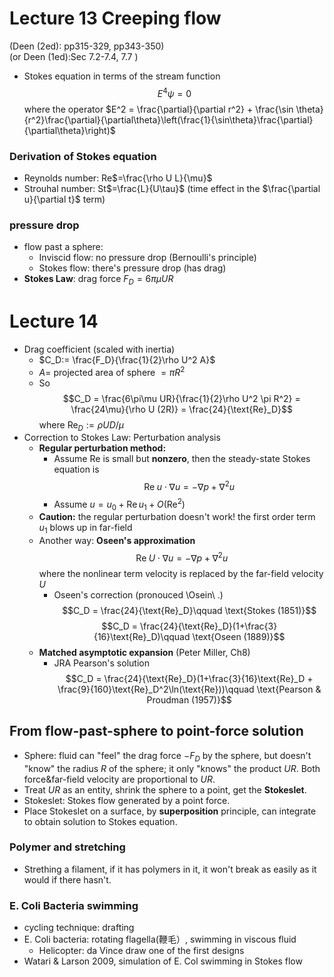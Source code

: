# Lecture 13 Creeping flow
(Deen (2ed): pp315-329, pp343-350)  
(or Deen (1ed):Sec 7.2-7.4, 7.7 )

* Stokes equation in terms of the stream function $$E^4\psi = 0$$
where the operator $E^2 = \frac{\partial}{\partial 
r^2} + \frac{\sin \theta}{r^2}\frac{\partial}{\partial\theta}\left(\frac{1}{\sin\theta}\frac{\partial}{\partial\theta}\right)$

### Derivation of Stokes equation

* Reynolds number: Re$=\frac{\rho U L}{\mu}$
* Strouhal number: St$=\frac{L}{U\tau}$ (time effect in the $\frac{\partial u}{\partial t}$ term)

### pressure drop

* flow past a sphere:
    * Inviscid flow: no pressure drop (Bernoulli's principle)
    * Stokes flow: there's pressure drop (has drag)
* **Stokes Law**: drag force $F_D = 6\pi\mu UR$


# Lecture 14

* Drag coefficient (scaled with inertia)
    * $C_D:= \frac{F_D}{\frac{1}{2}\rho U^2 A}$
    * $A =$ projected area of sphere $= \pi R^2$
    * So $$C_D = \frac{6\pi\mu UR}{\frac{1}{2}\rho U^2 \pi R^2} = \frac{24\mu}{\rho U (2R)} = \frac{24}{\text{Re}_D}$$ where $\text{Re}_D:=\rho UD/\mu$
* Correction to Stokes Law: Perturbation analysis
    * **Regular perturbation method:**
        * Assume Re is small but **nonzero**, then the steady-state Stokes equation is  $$\text{Re}\; u\cdot\nabla u = -\nabla p + \nabla^2 u$$
        * Assume $u = u_0 + \text{Re}\,u_1 + O(\text{Re}^2)$
    * **Caution:** the regular perturbation doesn't work! the first order term $u_1$ blows up in far-field
    * Another way: **Oseen's approximation** $$\text{Re}\;U\cdot\nabla u = -\nabla p + \nabla^2 u$$ where the nonlinear term velocity is replaced by the far-field velocity $U$
        * Oseen's correction (pronouced \Osein\ .)
          $$C_D = \frac{24}{\text{Re}_D}\qquad \text{Stokes (1851)}$$
          $$C_D = \frac{24}{\text{Re}_D}(1+\frac{3}{16}\text{Re}_D)\qquad \text{Oseen (1889)}$$
    * **Matched asymptotic expansion** (Peter Miller, Ch8)
        * JRA Pearson's solution
          $$C_D = \frac{24}{\text{Re}_D}(1+\frac{3}{16}\text{Re}_D + \frac{9}{160}\text{Re}_D^2\ln(\text{Re}))\qquad \text{Pearson & Proudman (1957)}$$

## From flow-past-sphere to point-force solution

* Sphere: fluid can "feel" the drag force $-F_D$ by the sphere, but doesn't "know" the radius $R$ of the sphere; it only "knows" the product $UR$. Both force&far-field velocity are proportional to $UR$.
* Treat $UR$ as an entity, shrink the sphere to a point, get the **Stokeslet**.
* Stokeslet: Stokes flow generated by a point force.
* Place Stokeslet on a surface, by **superposition** principle, can integrate to obtain solution to Stokes equation.

### Polymer and stretching

* Strething a filament, if it has polymers in it, it won't break as easily as it would if there hasn't.

### E. Coli Bacteria swimming

* cycling technique: drafting
* E. Coli bacteria: rotating flagella(鞭毛）, swimming in viscous fluid
    * Helicopter: da Vince draw one of the first designs
* Watari & Larson 2009, simulation of E. Col swimming in Stokes flow